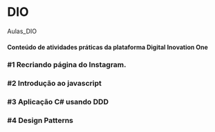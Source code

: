 # DIO
Aulas_DIO
#### Conteúdo de atividades práticas da plataforma Digital Inovation One


### #1 Recriando página do Instagram.

### #2 Introdução ao javascript

### #3 Aplicação C# usando DDD 

### #4 Design Patterns
